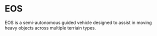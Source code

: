 # EOS
EOS is a semi-autonomous guided vehicle designed to assist in moving heavy objects across multiple terriain types.
